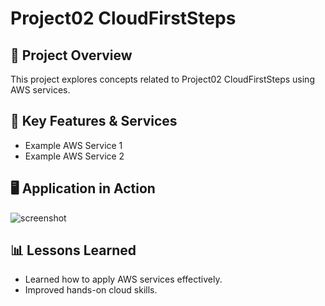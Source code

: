 # Project02 CloudFirstSteps

## 📌 Project Overview
This project explores concepts related to Project02 CloudFirstSteps using AWS services.

## 🚀 Key Features & Services
- Example AWS Service 1
- Example AWS Service 2

## 🖥️ Application in Action
![screenshot](p2_-1.png)

## 📊 Lessons Learned
- Learned how to apply AWS services effectively.
- Improved hands-on cloud skills.